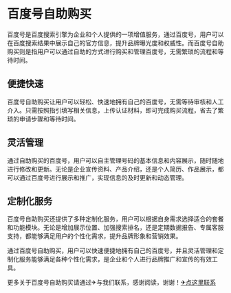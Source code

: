 # 百度号自助购买

百度号是百度搜索引擎为企业和个人提供的一项增值服务，通过百度号，用户可以在百度搜索结果中展示自己的官方信息，提升品牌曝光度和权威性。而百度号自助购买则是指用户可以通过自助的方式进行购买和管理百度号，无需繁琐的流程和等待时间。

## 便捷快速

百度号自助购买让用户可以轻松、快速地拥有自己的百度号，无需等待审核和人工介入。只需按照指引填写相关信息，上传认证材料，即可完成购买流程，省去了繁琐的申请步骤和等待时间。

## 灵活管理

通过自助购买的百度号，用户可以自主管理号码的基本信息和内容展示，随时随地进行修改和更新。无论是企业宣传资料、产品介绍，还是个人简历、作品展示，都可以通过百度号进行展示和推广，实现信息的及时更新和动态管理。

## 定制化服务

百度号自助购买还提供了多种定制化服务，用户可以根据自身需求选择适合的套餐和功能模块。无论是增加展示位置、加强搜索排名，还是定期数据报告、专属客服支持，都能够满足用户的个性化需求，提升品牌形象和营销效果。

通过百度号自助购买，用户可以快速便捷地拥有自己的百度号，并且灵活管理和定制化服务能够满足各种个性化需求，是企业和个人进行品牌推广和宣传的有效工具。

更多关于百度号自助购买请通过✈与我们联系，感谢阅读，谢谢！[✈点这里联系](https://sms.k02.cc)